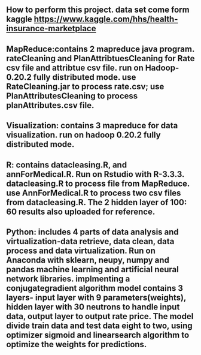 How to perform this project. 
data set come form kaggle https://www.kaggle.com/hhs/health-insurance-marketplace
-------------------------------------
MapReduce:contains 2 mapreduce java program. rateCleaning and PlanAttribtuesCleaning for Rate csv file and attribtue csv file. run on Hadoop-0.20.2 fully distributed mode. use RateCleaning.jar to process rate.csv; use PlanAttributesCleaning to process planAttributes.csv file. 
-------------------------------------
Visualization: contains 3 mapreduce for data visualization. run on hadoop 0.20.2 fully distributed mode. 
-------------------------------------
R: contains datacleasing.R, and annForMedical.R. Run on Rstudio with R-3.3.3. datacleasing.R to process file from MapReduce. use AnnForMedical.R to process two csv files from datacleasing.R. The 2 hidden layer of 100: 60 results also uploaded for reference. 
-------------------------------------
Python: includes 4 parts of data analysis and virtualization-data retrieve, data clean, data process and data virtualization.
Run on Anaconda with sklearn, neupy, numpy and pandas machine learning and artificial neural network libraries. implmenting a conjugategradient algorithm model contains 3 layers- input layer with 9 parameters(weights), hidden layer with 30 neutrons to handle input data, output layer to output rate price. The model divide train data and test data eight to two, using optimizer sigmoid and linearsearch algorithm to optimize the weights for predictions. 
-------------------------------------
